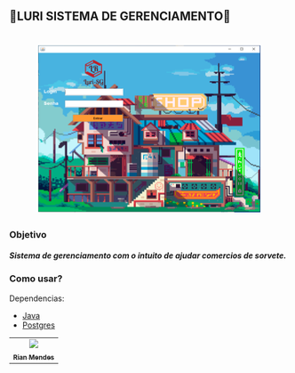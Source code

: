 
## 🍨LURI SISTEMA DE GERENCIAMENTO🍨

<h1 align="center">
<img src="image1.png" width="400" height="300"></img>
</h1>

### Objetivo

##### Sistema de gerenciamento com o intuito de ajudar comercios de sorvete.

### Como usar?

Dependencias:

- [Java](https://www.oracle.com/java/technologies/downloads/)
- [Postgres](https://www.postgresql.org/)

<table>
  <tr>
    <td align="center">
      <a href="#">
        <img src="https://scontent.ffln3-1.fna.fbcdn.net/v/t1.6435-9/163733251_3719615351492548_9096644471071043996_n.jpg?_nc_cat=102&ccb=1-5&_nc_sid=09cbfe&_nc_eui2=AeHQ4sIfjHQstOk2O6R9-ecOa5AMXk-lNF9rkAxeT6U0X9dnCNL19sL_eG3F4yZ8lhR6nIWDPkQ1spmOFCs-oFbV&_nc_ohc=6tJv6yH-4n8AX8460Fw&_nc_ht=scontent.ffln3-1.fna&oh=4e29a5e9b21eba9b6248c6333517fe23&oe=619935B9" width="100px;"/><br>
        <sub>
          <b>Rian Mendes</b>
        </sub>
      </a>
    </td>
  </tr>
</table>
